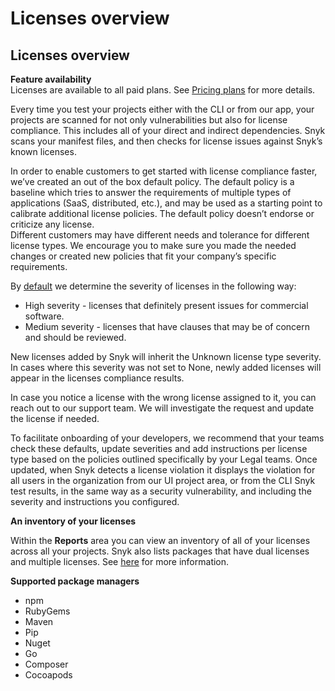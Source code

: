 # Licenses overview

##  Licenses overview

**Feature availability**  
Licenses are available to all paid plans. See [Pricing plans](https://snyk.io/plans/) for more details.

Every time you test your projects either with the CLI or from our app, your projects are scanned for not only vulnerabilities but also for license compliance. This includes all of your direct and indirect dependencies. Snyk scans your manifest files, and then checks for license issues against Snyk’s known licenses.

In order to enable customers to get started with license compliance faster, we’ve created an out of the box default policy. The default policy is a baseline which tries to answer the requirements of multiple types of applications \(SaaS, distributed, etc.\), and may be used as a starting point to calibrate additional license policies. The default policy doesn’t endorse or criticize any license.  
Different customers may have different needs and tolerance for different license types. We encourage you to make sure you made the needed changes or created new policies that fit your company’s specific requirements.

By [default](/hc/en-us/articles/360007476397) we determine the severity of licenses in the following way:

* High severity - licenses that definitely present issues for commercial software.
* Medium severity - licenses that have clauses that may be of concern and should be reviewed.

New licenses added by Snyk will inherit the Unknown license type severity. In cases where this severity was not set to None, newly added licenses will appear in the licenses compliance results.

In case you notice a license with the wrong license assigned to it, you can reach out to our support team. We will investigate the request and update the license if needed.

To facilitate onboarding of your developers, we recommend that your teams check these defaults, update severities and add instructions per license type based on the policies outlined specifically by your Legal teams. Once updated, when Snyk detects a license violation it displays the violation for all users in the organization from our UI project area, or from the CLI Snyk test results, in the same way as a security vulnerability, and including the severity and instructions you configured.

**An inventory of your licenses**

Within the **Reports** area you can view an inventory of all of your licenses across all your projects. Snyk also lists packages that have dual licenses and multiple licenses. See [here](/hc/articles/360003557857#UUID-627d8387-74c4-9228-477b-263417eb2a61) for more information.

**Supported package managers**

* npm
* RubyGems
* Maven
* Pip
* Nuget
* Go
* Composer
* Cocoapods


